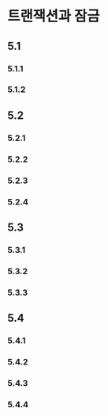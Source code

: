 # 트랜잭션과 잠금

## 5.1

### 5.1.1

### 5.1.2

## 5.2

### 5.2.1

### 5.2.2

### 5.2.3

### 5.2.4

## 5.3

### 5.3.1

### 5.3.2

### 5.3.3

## 5.4

### 5.4.1

### 5.4.2

### 5.4.3

### 5.4.4
